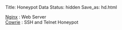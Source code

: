 Title: Honeypot Data
Status: hidden
Save_as: hd.html

[Nginx](hdnx.html) : Web Server   
[Cowrie](hdce.html) : SSH and Telnet Honeypot  
